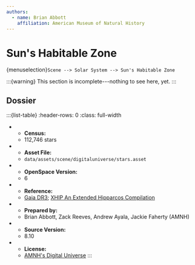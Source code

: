 ```yaml
---
authors:
  - name: Brian Abbott
    affiliation: American Museum of Natural History
---
```



# Sun's Habitable Zone

{menuselection}`Scene --> Solar System --> Sun's Habitable Zone`


:::{warning}
This section is incomplete---nothing to see here, yet.
:::




## Dossier

:::{list-table}
:header-rows: 0
:class: full-width

* - **Census:**
  - 112,746 stars
* - **Asset File:**
  - `data/assets/scene/digitaluniverse/stars.asset`
* - **OpenSpace Version:**
  - 6
* - **Reference:**
  - [Gaia DR3](https://doi.org/10.5270/esa-qa4lep3); [XHIP An Extended Hipparcos Compilation](https://doi.org/10.48550/arXiv.1108.4971)
* - **Prepared by:**
  - Brian Abbott, Zack Reeves, Andrew Ayala, Jackie Faherty (AMNH)
* - **Source Version:**
  - 8.10 
* - **License:**
  - [AMNH's Digital Universe](https://www.amnh.org/research/hayden-planetarium/digital-universe/download/digital-universe-license)
:::